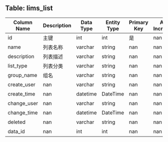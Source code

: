 ## Table: lims_list

| Column Name | Description | Data Type | Entity Type | Primary Key | Auto Increment | Nullable | Length | Precision | Default Value |
|-------------|-------------|-----------|-------------|-------------|----------------|----------|--------|-----------|---------------|
| id | 主键 | int | int | 是 | nan | nan | nan | nan | nan |
| name | 列表名称 | varchar | string | nan | nan | 是 | 200.0 | nan | nan |
| description | 列表描述 | varchar | string | nan | nan | 是 | 200.0 | nan | nan |
| list_type | 列表分类 | varchar | string | nan | nan | 是 | 200.0 | nan | nan |
| group_name | 组名 | varchar | string | nan | nan | 是 | 200.0 | nan | nan |
| create_user | nan | varchar | string | nan | nan | 是 | 200.0 | nan | nan |
| create_time | nan | datetime | DateTime | nan | nan | 是 | nan | nan | nan |
| change_user | nan | varchar | string | nan | nan | 是 | 200.0 | nan | nan |
| change_time | nan | datetime | DateTime | nan | nan | 是 | nan | nan | nan |
| deleted | nan | varchar | string | nan | nan | 是 | 200.0 | nan | nan |
| data_id | nan | int | int | nan | nan | 是 | nan | nan | nan |
